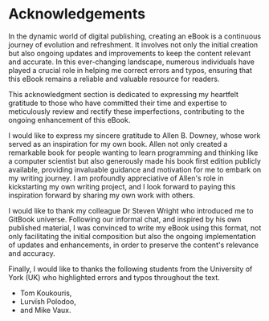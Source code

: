 # Acknowledgements

In the dynamic world of digital publishing, creating an eBook is a continuous journey of evolution and refreshment. It involves not only the initial creation but also ongoing updates and improvements to keep the content relevant and accurate. In this ever-changing landscape, numerous individuals have played a crucial role in helping me correct errors and typos, ensuring that this eBook remains a reliable and valuable resource for readers.

This acknowledgment section is dedicated to expressing my heartfelt gratitude to those who have committed their time and expertise to meticulously review and rectify these imperfections, contributing to the ongoing enhancement of this eBook.

I would like to express my sincere gratitude to Allen B. Downey, whose work served as an inspiration for my own book. Allen not only created a remarkable book for people wanting to learn programming and thinking like a computer scientist but also generously made his book first edition publicly available, providing invaluable guidance and motivation for me to embark on my writing journey. I am profoundly appreciative of Allen's role in kickstarting my own writing project, and I look forward to paying this inspiration forward by sharing my own work with others.

I would like to thank my colleague Dr Steven Wright who introduced me to GitBook universe. Following our informal chat, and inspired by his own published material, I was convinced to write my eBook using this format, not only facilitating the initial composition but also the ongoing implementation of updates and enhancements, in order to preserve the content's relevance and accuracy.

Finally, I would like to thanks the following students from the University of York (UK) who highlighted errors and typos throughout the text.

* Tom Koukouris,
* Lurvïsh Polodoo,&#x20;
* and Mike Vaux.
